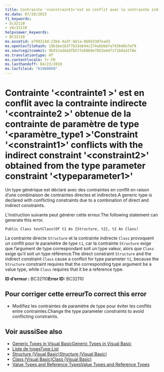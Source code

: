 ```yaml
---
title: Contrainte '<constraint1>'est en conflit avec la contrainte indirecte'<constraint2>'obtenue de la contrainte de paramètre de type'<typeparameter1>'
ms.date: 07/20/2015
f1_keywords:
- bc32110
- vbc32110
helpviewer_keywords:
- BC32110
ms.assetid: e799214d-23b4-4a3f-b61a-0b9d3387ead3
ms.openlocfilehash: 19b1be163f7b33eb44c274abbbbfa743640e7ef9
ms.sourcegitcommit: 9b552addadfb57fab0b9e7852ed4f1f1b8a42f8e
ms.translationtype: HT
ms.contentlocale: fr-FR
ms.lasthandoff: 04/23/2019
ms.locfileid: "61969050"
---
```

# <a name="constraint-constraint1-conflicts-with-the-indirect-constraint-constraint2-obtained-from-the-type-parameter-constraint-typeparameter1"></a><span data-ttu-id="73758-102">Contrainte '\<contrainte1 >' est en conflit avec la contrainte indirecte '\<contrainte2 >' obtenue de la contrainte de paramètre de type '\<paramètre_type1 >'</span><span class="sxs-lookup"><span data-stu-id="73758-102">Constraint '\<constraint1>' conflicts with the indirect constraint '\<constraint2>' obtained from the type parameter constraint '\<typeparameter1>'</span></span>
<span data-ttu-id="73758-103">Un type générique est déclaré avec des contraintes en conflit en raison d’une combinaison de contraintes directes et indirectes.</span><span class="sxs-lookup"><span data-stu-id="73758-103">A generic type is declared with conflicting constraints due to a combination of direct and indirect constraints.</span></span>  
  
 <span data-ttu-id="73758-104">L’instruction suivante peut générer cette erreur.</span><span class="sxs-lookup"><span data-stu-id="73758-104">The following statement can generate this error.</span></span>  
  
 `Public Class testClass(Of t1 As {Structure, t2}, t2 As Class)`  
  
 <span data-ttu-id="73758-105">La contrainte directe `Structure` et la contrainte indirecte `Class` provoquent un conflit pour le paramètre de type `t1`, car la contrainte `Structure` exige que l’argument de type correspondant soit un type valeur, alors que `Class` exige qu’il soit un type référence.</span><span class="sxs-lookup"><span data-stu-id="73758-105">The direct constraint `Structure` and the indirect constraint `Class` cause a conflict for type parameter `t1`, because the `Structure` constraint requires that the corresponding type argument be a value type, while `Class` requires that it be a reference type.</span></span>  
  
 <span data-ttu-id="73758-106">**ID d’erreur :** BC32110</span><span class="sxs-lookup"><span data-stu-id="73758-106">**Error ID:** BC32110</span></span>  
  
## <a name="to-correct-this-error"></a><span data-ttu-id="73758-107">Pour corriger cette erreur</span><span class="sxs-lookup"><span data-stu-id="73758-107">To correct this error</span></span>  
  
- <span data-ttu-id="73758-108">Modifiez les contraintes de paramètre de type pour éviter les conflits entre contraintes.</span><span class="sxs-lookup"><span data-stu-id="73758-108">Change the type parameter constraints to avoid conflicting constraints.</span></span>  
  
## <a name="see-also"></a><span data-ttu-id="73758-109">Voir aussi</span><span class="sxs-lookup"><span data-stu-id="73758-109">See also</span></span>

- [<span data-ttu-id="73758-110">Generic Types in Visual Basic</span><span class="sxs-lookup"><span data-stu-id="73758-110">Generic Types in Visual Basic</span></span>](../../visual-basic/programming-guide/language-features/data-types/generic-types.md)
- [<span data-ttu-id="73758-111">Liste de types</span><span class="sxs-lookup"><span data-stu-id="73758-111">Type List</span></span>](../../visual-basic/language-reference/statements/type-list.md)
- [<span data-ttu-id="73758-112">Structure (Visual Basic)</span><span class="sxs-lookup"><span data-stu-id="73758-112">Structure (Visual Basic)</span></span>](../../visual-basic/language-reference/statements/structure-statement.md)
- [<span data-ttu-id="73758-113">Class (Visual Basic)</span><span class="sxs-lookup"><span data-stu-id="73758-113">Class (Visual Basic)</span></span>](../../visual-basic/language-reference/statements/class-statement.md)
- [<span data-ttu-id="73758-114">Value Types and Reference Types</span><span class="sxs-lookup"><span data-stu-id="73758-114">Value Types and Reference Types</span></span>](../../visual-basic/programming-guide/language-features/data-types/value-types-and-reference-types.md)
